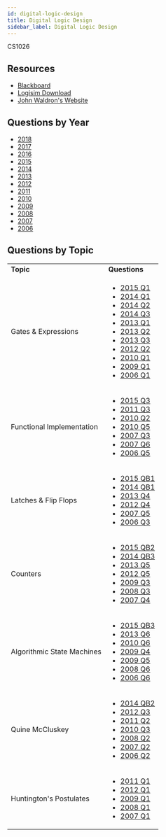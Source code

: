 ```yaml
---
id: digital-logic-design
title: Digital Logic Design
sidebar_label: Digital Logic Design
---
```

CS1026

## Resources

-   [Blackboard](https://mymodule.tcd.ie/)
-   [Logisim Download](http://www.cburch.com/logisim/download.html)
-   [John Waldron's Website](https://www.scss.tcd.ie/John.Waldron/CSU11026/CSU11026.html)

## Questions by Year

-   [2018](https://www.tcd.ie/academicregistry/exams/assets/local/past-papers2018/CS/CS1026-1.PDF)
-   [2017](https://www.tcd.ie/academicregistry/exams/assets/local/past-papers2017/CS/CS1026-1.PDF)
-   [2016](https://www.tcd.ie/academicregistry/exams/assets/local/past-papers2016/CS/CS1026-1.PDF)
-   [2015](https://www.tcd.ie/academicregistry/exams/assets/local/past-papers2015/CS/CS1026-1.PDF)
-   [2014](https://www.tcd.ie/academicregistry/exams/assets/local/past-papers2014/CS/CS10261.pdf)
-   [2013](https://www.tcd.ie/academicregistry/exams/assets/local/past-papers2013/CS/XCS10231.pdf)
-   [2012](https://www.tcd.ie/Local/Exam_Papers/2012/XC/XCS10231.pdf)
-   [2011](https://www.tcd.ie/Local/Exam_Papers/2011/XC/XCS10231.pdf)
-   [2010](https://www.tcd.ie/Local/Exam_Papers/2010/XC/XCS10231.pdf)
-   [2009](https://www.tcd.ie/Local/Exam_Papers/2009/XC/XCS1BA41.pdf)
-   [2008](https://www.tcd.ie/Local/Exam_Papers/2008/XC/XCS1BA41.pdf)
-   [2007](https://www.tcd.ie/Local/Exam_Papers/2007/XC/XCS1BA41.pdf)
-   [2006](https://www.tcd.ie/Local/Exam_Papers/2006/XC/XCS1BA41.pdf)

## Questions by Topic

<table className="examQuestions" width="700px">
    <tbody><tr>
        <td><strong>Topic</strong></td>
        <td><strong>Questions</strong></td>
    </tr>
    <tr>
        <td>Gates & Expressions</td>
        <td>
            <ul className="questions">
        <li><a href="https://www.tcd.ie/academicregistry/exams/assets/local/past-papers2015/CS/CS1026-1.PDF#page=2">2015 Q1</a></li>
        <li><a href="https://www.tcd.ie/academicregistry/exams/assets/local/past-papers2014/CS/CS10261.pdf#page=2">2014 Q1</a></li>
        <li><a href="https://www.tcd.ie/academicregistry/exams/assets/local/past-papers2014/CS/CS10261.pdf#page=2&zoom=0,0,480">2014 Q2</a></li>
        <li><a href="https://www.tcd.ie/academicregistry/exams/assets/local/past-papers2014/CS/CS10261.pdf#page=3">2014 Q3</a></li>
        <li><a href="https://www.tcd.ie/academicregistry/exams/assets/local/past-papers2013/CS/XCS10231.pdf#page=2">2013 Q1</a></li>
        <li><a href="https://www.tcd.ie/academicregistry/exams/assets/local/past-papers2013/CS/XCS10231.pdf#page=2&zoom=0,0,580">2013 Q2</a></li>
        <li><a href="https://www.tcd.ie/academicregistry/exams/assets/local/past-papers2013/CS/XCS10231.pdf#page=3">2013 Q3</a></li>
        <li><a href="https://www.tcd.ie/Local/Exam_Papers/2012/XC/XCS10231.pdf#page=2&zoom=0,0,420">2012 Q2</a></li>
        <li><a href="https://www.tcd.ie/Local/Exam_Papers/2010/XC/XCS10231.pdf#page=2">2010 Q1</a></li>
        <li><a href="https://www.tcd.ie/Local/Exam_Papers/2009/XC/XCS1BA41.pdf#page=2">2009 Q1</a></li>
        <li><a href="https://www.tcd.ie/Local/Exam_Papers/2006/XC/XCS1BA41.pdf#page=2">2006 Q1</a></li>
            </ul>
        </td>
    </tr>
    <tr>
        <td>Functional Implementation</td>
        <td>
    <ul className="questions">
        <li><a href="https://www.tcd.ie/academicregistry/exams/assets/local/past-papers2015/CS/CS1026-1.PDF#page=3">2015 Q3</a></li>
        <li><a href="https://www.tcd.ie/Local/Exam_Papers/2011/XC/XCS10231.pdf#page=2&zoom=0,0,830">2011 Q3</a></li>
        <li><a href="https://www.tcd.ie/Local/Exam_Papers/2010/XC/XCS10231.pdf#page=2&zoom=0,0,400">2010 Q2</a></li>
        <li><a href="https://www.tcd.ie/Local/Exam_Papers/2010/XC/XCS10231.pdf#page=3">2010 Q5</a></li>
        <li><a href="https://www.tcd.ie/Local/Exam_Papers/2007/XC/XCS1BA41.pdf#page=2&zoom=0,0,475">2007 Q3</a></li>
        <li><a href="https://www.tcd.ie/Local/Exam_Papers/2007/XC/XCS1BA41.pdf#page=2&zoom=0,0,950">2007 Q6</a></li>
        <li><a href="https://www.tcd.ie/Local/Exam_Papers/2006/XC/XCS1BA41.pdf#page=2&zoom=0,0,840">2006 Q5</a></li>
    </ul>
        </td>
    </tr>
    <tr>
        <td>Latches & Flip Flops</td>
        <td>
    <ul className="questions">
        <li><a href="https://www.tcd.ie/academicregistry/exams/assets/local/past-papers2015/CS/CS1026-1.PDF#page=4">2015 QB1</a></li>
        <li><a href="https://www.tcd.ie/academicregistry/exams/assets/local/past-papers2014/CS/CS10261.pdf#page=4">2014 QB1</a></li>
        <li><a href="https://www.tcd.ie/academicregistry/exams/assets/local/past-papers2013/CS/XCS10231.pdf#page=4">2013 Q4</a></li>
        <li><a href="https://www.tcd.ie/Local/Exam_Papers/2012/XC/XCS10231.pdf#page=2&zoom=0,0,760">2012 Q4</a></li>
        <li><a href="https://www.tcd.ie/Local/Exam_Papers/2007/XC/XCS1BA41.pdf#page=2&zoom=0,0,790">2007 Q5</a></li>
        <li><a href="https://www.tcd.ie/Local/Exam_Papers/2006/XC/XCS1BA41.pdf#page=2&zoom=0,0,500">2006 Q3</a></li>
    </ul>
        </td>
    </tr>
    <tr>
        <td>Counters</td>
        <td>
    <ul className="questions">
        <li><a href="https://www.tcd.ie/academicregistry/exams/assets/local/past-papers2015/CS/CS1026-1.PDF#page=5">2015 QB2</a></li>
        <li><a href="https://www.tcd.ie/academicregistry/exams/assets/local/past-papers2014/CS/CS10261.pdf#page=4&zoom=0,0,600">2014 QB3</a></li>
        <li><a href="https://www.tcd.ie/academicregistry/exams/assets/local/past-papers2013/CS/XCS10231.pdf#page=4&zoom=0,0,500">2013 Q5</a></li>
        <li><a href="https://www.tcd.ie/Local/Exam_Papers/2012/XC/XCS10231.pdf#page=2&zoom=0,0,800">2012 Q5</a></li>
        <li><a href="https://www.tcd.ie/Local/Exam_Papers/2009/XC/XCS1BA41.pdf#page=2&zoom=0,0,650">2009 Q3</a></li>
        <li><a href="https://www.tcd.ie/Local/Exam_Papers/2008/XC/XCS1BA41.pdf#page=2&zoom=0,0,470">2008 Q3</a></li>
        <li><a href="https://www.tcd.ie/Local/Exam_Papers/2007/XC/XCS1BA41.pdf#page=2&zoom=0,0,700">2007 Q4</a></li>
    </ul>
        </td>
    </tr>
    <tr>
        <td>Algorithmic State Machines</td>
        <td>
    <ul className="questions">
        <li><a href="https://www.tcd.ie/academicregistry/exams/assets/local/past-papers2015/CS/CS1026-1.PDF#page=6">2015 QB3</a></li>
        <li><a href="https://www.tcd.ie/academicregistry/exams/assets/local/past-papers2013/CS/XCS10231.pdf#page=5">2013 Q6</a></li>
        <li><a href="https://www.tcd.ie/Local/Exam_Papers/2010/XC/XCS10231.pdf#page=3&zoom=0,0,260">2010 Q6</a></li>
        <li><a href="https://www.tcd.ie/Local/Exam_Papers/2009/XC/XCS1BA41.pdf#page=2&zoom=0,0,740">2009 Q4</a></li>
        <li><a href="https://www.tcd.ie/Local/Exam_Papers/2009/XC/XCS1BA41.pdf#page=3">2009 Q5</a></li>
        <li><a href="https://www.tcd.ie/Local/Exam_Papers/2008/XC/XCS1BA41.pdf#page=3&zoom=0,0,430">2008 Q6</a></li>
        <li><a href="https://www.tcd.ie/Local/Exam_Papers/2006/XC/XCS1BA41.pdf#page=3&zoom=0,0,700">2006 Q6</a></li>
    </ul>
        </td>
    </tr>
    <tr>
        <td>Quine McCluskey</td>
        <td>
    <ul className="questions">
        <li><a href="https://www.tcd.ie/academicregistry/exams/assets/local/past-papers2014/CS/CS10261.pdf#page=4&zoom=0,0,430">2014 QB2</a></li>
        <li><a href="https://www.tcd.ie/Local/Exam_Papers/2012/XC/XCS10231.pdf#page=2&zoom=0,0,660">2012 Q3</a></li>
        <li><a href="https://www.tcd.ie/Local/Exam_Papers/2011/XC/XCS10231.pdf#page=2&zoom=0,0,460">2011 Q2</a></li>
        <li><a href="https://www.tcd.ie/Local/Exam_Papers/2010/XC/XCS10231.pdf#page=2&zoom=0,0,620">2010 Q3</a></li>
        <li><a href="https://www.tcd.ie/Local/Exam_Papers/2008/XC/XCS1BA41.pdf#page=2&zoom=0,0,410">2008 Q2</a></li>
        <li><a href="https://www.tcd.ie/Local/Exam_Papers/2007/XC/XCS1BA41.pdf#page=2&zoom=0,0,400">2007 Q2</a></li>
        <li><a href="https://www.tcd.ie/Local/Exam_Papers/2006/XC/XCS1BA41.pdf#page=2&zoom=0,0,350">2006 Q2</a></li>
    </ul>
        </td>
    </tr>
    <tr>
        <td>Huntington's Postulates</td>
        <td>
    <ul className="questions">
        <li><a href="https://www.tcd.ie/Local/Exam_Papers/2011/XC/XCS10231.pdf#page=2">2011 Q1</a></li>
        <li><a href="https://www.tcd.ie/Local/Exam_Papers/2012/XC/XCS10231.pdf#page=2">2012 Q1</a></li>
        <li><a href="https://www.tcd.ie/Local/Exam_Papers/2009/XC/XCS1BA41.pdf#page=2">2009 Q1</a></li>
        <li><a href="https://www.tcd.ie/Local/Exam_Papers/2008/XC/XCS1BA41.pdf#page=2">2008 Q1</a></li>
        <li><a href="https://www.tcd.ie/Local/Exam_Papers/2007/XC/XCS1BA41.pdf#page=2">2007 Q1</a></li>
    </ul>
        </td>
    </tr>
</tbody></table>
